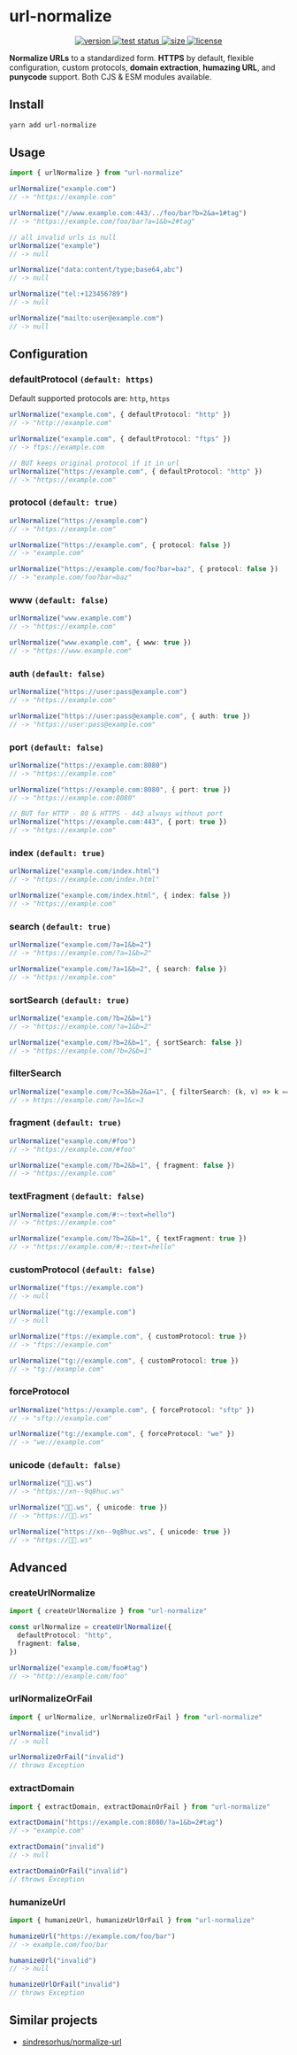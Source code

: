# url-normalize

<div align="center">
  <a href="https://npmjs.org/package/url-normalize">
    <img src="https://badgen.net/npm/v/url-normalize" alt="version" />
  </a>
  <a href="https://github.com/vladkens/url-normalize/actions">
    <img src="https://github.com/vladkens/url-normalize/workflows/test/badge.svg" alt="test status" />
  </a>
  <a href="https://packagephobia.now.sh/result?p=url-normalize">
    <img src="https://badgen.net/packagephobia/publish/url-normalize" alt="size" />
  </a>
  <!-- <a href="https://npmjs.org/package/url-normalize">
    <img src="https://badgen.net/npm/dm/url-normalize" alt="downloads" />
  </a> -->
  <a href="https://github.com/vladkens/url-normalize/blob/main/LICENSE">
    <img src="https://badgen.net/github/license/vladkens/url-normalize" alt="license" />
  </a>
</div>

**Normalize URLs** to a standardized form. **HTTPS** by default, flexible configuration, custom protocols, **domain extraction**, **humazing URL**, and **punycode** support. Both CJS & ESM modules available.

## Install

```sh
yarn add url-normalize
```

## Usage

```typescript
import { urlNormalize } from "url-normalize"

urlNormalize("example.com")
// -> "https://example.com"

urlNormalize("//www.example.com:443/../foo/bar?b=2&a=1#tag")
// -> "https://example.com/foo/bar?a=1&b=2#tag"

// all invalid urls is null
urlNormalize("example")
// -> null

urlNormalize("data:content/type;base64,abc")
// -> null

urlNormalize("tel:+123456789")
// -> null

urlNormalize("mailto:user@example.com")
// -> null
```

## Configuration

### defaultProtocol `(default: https)`

Default supported protocols are: `http`, `https`

```typescript
urlNormalize("example.com", { defaultProtocol: "http" })
// -> "http://example.com"

urlNormalize("example.com", { defaultProtocol: "ftps" })
// -> ftps://example.com

// BUT keeps original protocol if it in url
urlNormalize("https://example.com", { defaultProtocol: "http" })
// -> "https://example.com"
```

### protocol `(default: true)`

```typescript
urlNormalize("https://example.com")
// -> "https://example.com"

urlNormalize("https://example.com", { protocol: false })
// -> "example.com"

urlNormalize("https://example.com/foo?bar=baz", { protocol: false })
// -> "example.com/foo?bar=baz"
```

### www `(default: false)`

```typescript
urlNormalize("www.example.com")
// -> "https://example.com"

urlNormalize("www.example.com", { www: true })
// -> "https://www.example.com"
```

### auth `(default: false)`

```typescript
urlNormalize("https://user:pass@example.com")
// -> "https://example.com"

urlNormalize("https://user:pass@example.com", { auth: true })
// -> "https://user:pass@example.com"
```

### port `(default: false)`

```typescript
urlNormalize("https://example.com:8080")
// -> "https://example.com"

urlNormalize("https://example.com:8080", { port: true })
// -> "https://example.com:8080"

// BUT for HTTP - 80 & HTTPS - 443 always without port
urlNormalize("https://example.com:443", { port: true })
// -> "https://example.com"
```

### index `(default: true)`

```typescript
urlNormalize("example.com/index.html")
// -> "https://example.com/index.html"

urlNormalize("example.com/index.html", { index: false })
// -> "https://example.com"
```

### search `(default: true)`

```typescript
urlNormalize("example.com/?a=1&b=2")
// -> "https://example.com/?a=1&b=2"

urlNormalize("example.com/?a=1&b=2", { search: false })
// -> "https://example.com"
```

### sortSearch `(default: true)`

```typescript
urlNormalize("example.com/?b=2&b=1")
// -> "https://example.com/?a=1&b=2"

urlNormalize("example.com/?b=2&b=1", { sortSearch: false })
// -> "https://example.com/?b=2&b=1"
```

### filterSearch

```typescript
urlNormalize("example.com/?c=3&b=2&a=1", { filterSearch: (k, v) => k === "a" || v === "3" })
// -> https://example.com/?a=1&c=3
```

### fragment `(default: true)`

```typescript
urlNormalize("example.com/#foo")
// -> "https://example.com/#foo"

urlNormalize("example.com/?b=2&b=1", { fragment: false })
// -> "https://example.com"
```

### textFragment `(default: false)`

```typescript
urlNormalize("example.com/#:~:text=hello")
// -> "https://example.com"

urlNormalize("example.com/?b=2&b=1", { textFragment: true })
// -> "https://example.com/#:~:text=hello"
```

### customProtocol `(default: false)`

```typescript
urlNormalize("ftps://example.com")
// -> null

urlNormalize("tg://example.com")
// -> null

urlNormalize("ftps://example.com", { customProtocol: true })
// -> "ftps://example.com"

urlNormalize("tg://example.com", { customProtocol: true })
// -> "tg://example.com"
```

### forceProtocol

```typescript
urlNormalize("https://example.com", { forceProtocol: "sftp" })
// -> "sftp://example.com"

urlNormalize("tg://example.com", { forceProtocol: "we" })
// -> "we://example.com"
```

### unicode `(default: false)`

```typescript
urlNormalize("👻💥.ws")
// -> "https://xn--9q8huc.ws"

urlNormalize("👻💥.ws", { unicode: true })
// -> "https://👻💥.ws"

urlNormalize("https://xn--9q8huc.ws", { unicode: true })
// -> "https://👻💥.ws"
```

## Advanced

### createUrlNormalize

```typescript
import { createUrlNormalize } from "url-normalize"

const urlNormalize = createUrlNormalize({
  defaultProtocol: "http",
  fragment: false,
})

urlNormalize("example.com/foo#tag")
// -> "http://example.com/foo"
```

### urlNormalizeOrFail

```typescript
import { urlNormalize, urlNormalizeOrFail } from "url-normalize"

urlNormalize("invalid")
// -> null

urlNormalizeOrFail("invalid")
// throws Exception
```

### extractDomain

```typescript
import { extractDomain, extractDomainOrFail } from "url-normalize"

extractDomain("https://example.com:8080/?a=1&b=2#tag")
// -> "example.com"

extractDomain("invalid")
// -> null

extractDomainOrFail("invalid")
// throws Exception
```

### humanizeUrl

```typescript
import { humanizeUrl, humanizeUrlOrFail } from "url-normalize"

humanizeUrl("https://example.com/foo/bar")
// -> example.com/foo/bar

humanizeUrl("invalid")
// -> null

humanizeUrlOrFail("invalid")
// throws Exception
```

## Similar projects

- [sindresorhus/normalize-url](https://github.com/sindresorhus/normalize-url)
